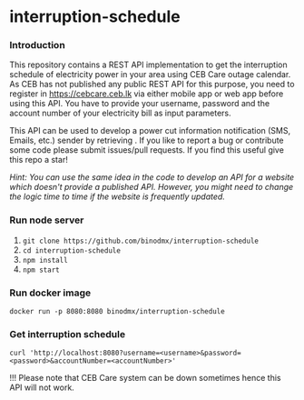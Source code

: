 # interruption-schedule

### Introduction

This repository contains a REST API implementation to get the interruption schedule of electricity power in your area using CEB Care outage calendar. As CEB has not published any public REST API for this purpose, you need to register in https://cebcare.ceb.lk via either mobile app or web app before using this API. You have to provide your username, password and the account number of your electricity bill as input parameters.

This API can be used to develop a power cut information notification (SMS, Emails, etc.) sender by retrieving . If you like to report a bug or contribute some code please submit issues/pull requests. If you find this useful give this repo a star!

*Hint: You can use the same idea in the code to develop an API for a website which doesn't provide a published API. However, you might need to change the logic time to time if the website is frequently updated.*

### Run node server
1. `git clone https://github.com/binodmx/interruption-schedule`
2. `cd interruption-schedule`
3. `npm install`
4. `npm start`

### Run docker image
`docker run -p 8080:8080 binodmx/interruption-schedule`

### Get interruption schedule
`curl 'http://localhost:8080?username=<username>&password=<password>&accountNumber=<accountNumber>'`

!!! Please note that CEB Care system can be down sometimes hence this API will not work.
